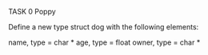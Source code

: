 TASK 0 Poppy

Define a new type struct dog with the following elements:

name, type = char *
age, type = float
owner, type = char *
